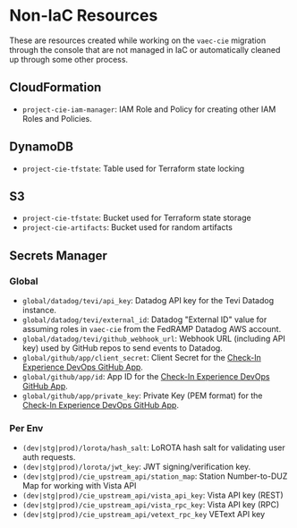 # Non-IaC Resources

These are resources created while working on the `vaec-cie` migration through the console that are not managed in IaC or automatically cleaned up through some other process.

## CloudFormation

- `project-cie-iam-manager`: IAM Role and Policy for creating other IAM Roles and Policies.

## DynamoDB

- `project-cie-tfstate`: Table used for Terraform state locking

## S3

- `project-cie-tfstate`: Bucket used for Terraform state storage
- `project-cie-artifacts`: Bucket used for random artifacts

## Secrets Manager

### Global

- `global/datadog/tevi/api_key`: Datadog API key for the Tevi Datadog instance.
- `global/datadog/tevi/external_id`: Datadog "External ID" value for assuming roles in `vaec-cie` from the FedRAMP Datadog AWS account.
- `global/datadog/tevi/github_webhook_url`: Webhook URL (including API key) used by GitHub repos to send events to Datadog.
- `global/github/app/client_secret`: Client Secret for the [Check-In Experience DevOps GitHub App](https://github.com/organizations/department-of-veterans-affairs/settings/apps/va-gov-check-in-experience-devops).
- `global/github/app/id`: App ID for the [Check-In Experience DevOps GitHub App](https://github.com/organizations/department-of-veterans-affairs/settings/apps/va-gov-check-in-experience-devops).
- `global/github/app/private_key`: Private Key (PEM format) for the [Check-In Experience DevOps GitHub App](https://github.com/organizations/department-of-veterans-affairs/settings/apps/va-gov-check-in-experience-devops).

### Per Env
- `(dev|stg|prod)/lorota/hash_salt`: LoROTA hash salt for validating user auth requests.
- `(dev|stg|prod)/lorota/jwt_key`: JWT signing/verification key.
- `(dev|stg|prod)/cie_upstream_api/station_map`: Station Number-to-DUZ Map for working with Vista API
- `(dev|stg|prod)/cie_upstream_api/vista_api_key`: Vista API key (REST)
- `(dev|stg|prod)/cie_upstream_api/vista_rpc_key`: Vista API key (RPC)
- `(dev|stg|prod)/cie_upstream_api/vetext_rpc_key` VEText API key
